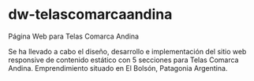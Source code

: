 # dw-telascomarcaandina
Página Web para Telas Comarca Andina 

Se ha llevado a cabo el diseño, desarrollo e implementación del sitio web responsive de contenido estático con 5 secciones para Telas Comarca Andina.
Emprendimiento situado en El Bolsón, Patagonia Argentina.
